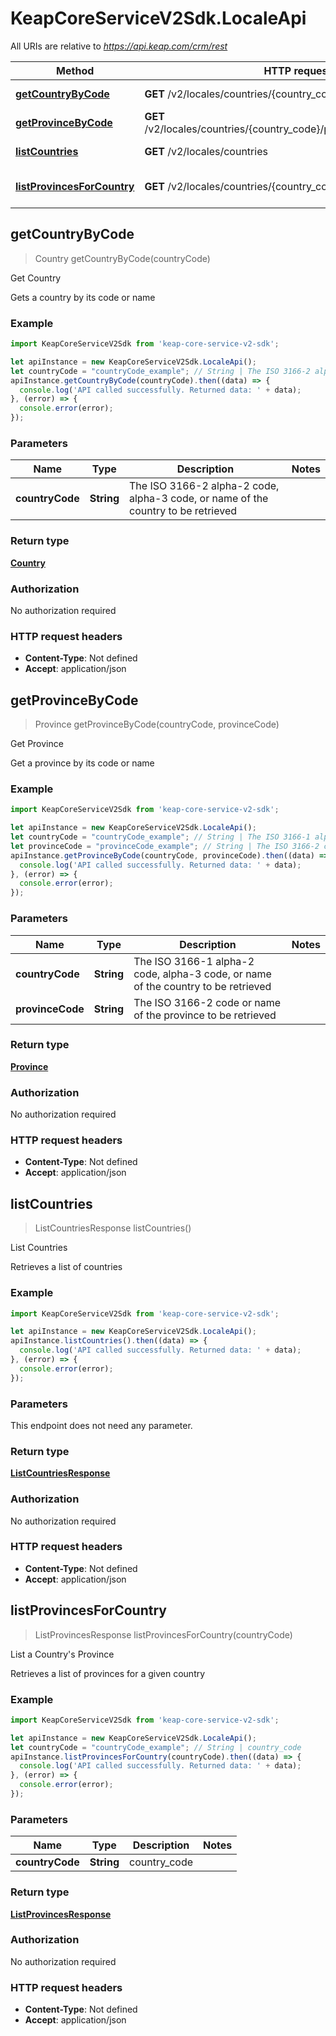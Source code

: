 # KeapCoreServiceV2Sdk.LocaleApi

All URIs are relative to *https://api.keap.com/crm/rest*

Method | HTTP request | Description
------------- | ------------- | -------------
[**getCountryByCode**](LocaleApi.md#getCountryByCode) | **GET** /v2/locales/countries/{country_code} | Get Country
[**getProvinceByCode**](LocaleApi.md#getProvinceByCode) | **GET** /v2/locales/countries/{country_code}/provinces/{province_code} | Get Province
[**listCountries**](LocaleApi.md#listCountries) | **GET** /v2/locales/countries | List Countries
[**listProvincesForCountry**](LocaleApi.md#listProvincesForCountry) | **GET** /v2/locales/countries/{country_code}/provinces | List a Country&#39;s Province



## getCountryByCode

> Country getCountryByCode(countryCode)

Get Country

Gets a country by its code or name

### Example

```javascript
import KeapCoreServiceV2Sdk from 'keap-core-service-v2-sdk';

let apiInstance = new KeapCoreServiceV2Sdk.LocaleApi();
let countryCode = "countryCode_example"; // String | The ISO 3166-2 alpha-2 code, alpha-3 code, or name of the country to be retrieved
apiInstance.getCountryByCode(countryCode).then((data) => {
  console.log('API called successfully. Returned data: ' + data);
}, (error) => {
  console.error(error);
});

```

### Parameters


Name | Type | Description  | Notes
------------- | ------------- | ------------- | -------------
 **countryCode** | **String**| The ISO 3166-2 alpha-2 code, alpha-3 code, or name of the country to be retrieved | 

### Return type

[**Country**](Country.md)

### Authorization

No authorization required

### HTTP request headers

- **Content-Type**: Not defined
- **Accept**: application/json


## getProvinceByCode

> Province getProvinceByCode(countryCode, provinceCode)

Get Province

Get a province by its code or name

### Example

```javascript
import KeapCoreServiceV2Sdk from 'keap-core-service-v2-sdk';

let apiInstance = new KeapCoreServiceV2Sdk.LocaleApi();
let countryCode = "countryCode_example"; // String | The ISO 3166-1 alpha-2 code, alpha-3 code, or name of the country to be retrieved
let provinceCode = "provinceCode_example"; // String | The ISO 3166-2 code or name of the province to be retrieved
apiInstance.getProvinceByCode(countryCode, provinceCode).then((data) => {
  console.log('API called successfully. Returned data: ' + data);
}, (error) => {
  console.error(error);
});

```

### Parameters


Name | Type | Description  | Notes
------------- | ------------- | ------------- | -------------
 **countryCode** | **String**| The ISO 3166-1 alpha-2 code, alpha-3 code, or name of the country to be retrieved | 
 **provinceCode** | **String**| The ISO 3166-2 code or name of the province to be retrieved | 

### Return type

[**Province**](Province.md)

### Authorization

No authorization required

### HTTP request headers

- **Content-Type**: Not defined
- **Accept**: application/json


## listCountries

> ListCountriesResponse listCountries()

List Countries

Retrieves a list of countries

### Example

```javascript
import KeapCoreServiceV2Sdk from 'keap-core-service-v2-sdk';

let apiInstance = new KeapCoreServiceV2Sdk.LocaleApi();
apiInstance.listCountries().then((data) => {
  console.log('API called successfully. Returned data: ' + data);
}, (error) => {
  console.error(error);
});

```

### Parameters

This endpoint does not need any parameter.

### Return type

[**ListCountriesResponse**](ListCountriesResponse.md)

### Authorization

No authorization required

### HTTP request headers

- **Content-Type**: Not defined
- **Accept**: application/json


## listProvincesForCountry

> ListProvincesResponse listProvincesForCountry(countryCode)

List a Country&#39;s Province

Retrieves a list of provinces for a given country

### Example

```javascript
import KeapCoreServiceV2Sdk from 'keap-core-service-v2-sdk';

let apiInstance = new KeapCoreServiceV2Sdk.LocaleApi();
let countryCode = "countryCode_example"; // String | country_code
apiInstance.listProvincesForCountry(countryCode).then((data) => {
  console.log('API called successfully. Returned data: ' + data);
}, (error) => {
  console.error(error);
});

```

### Parameters


Name | Type | Description  | Notes
------------- | ------------- | ------------- | -------------
 **countryCode** | **String**| country_code | 

### Return type

[**ListProvincesResponse**](ListProvincesResponse.md)

### Authorization

No authorization required

### HTTP request headers

- **Content-Type**: Not defined
- **Accept**: application/json

